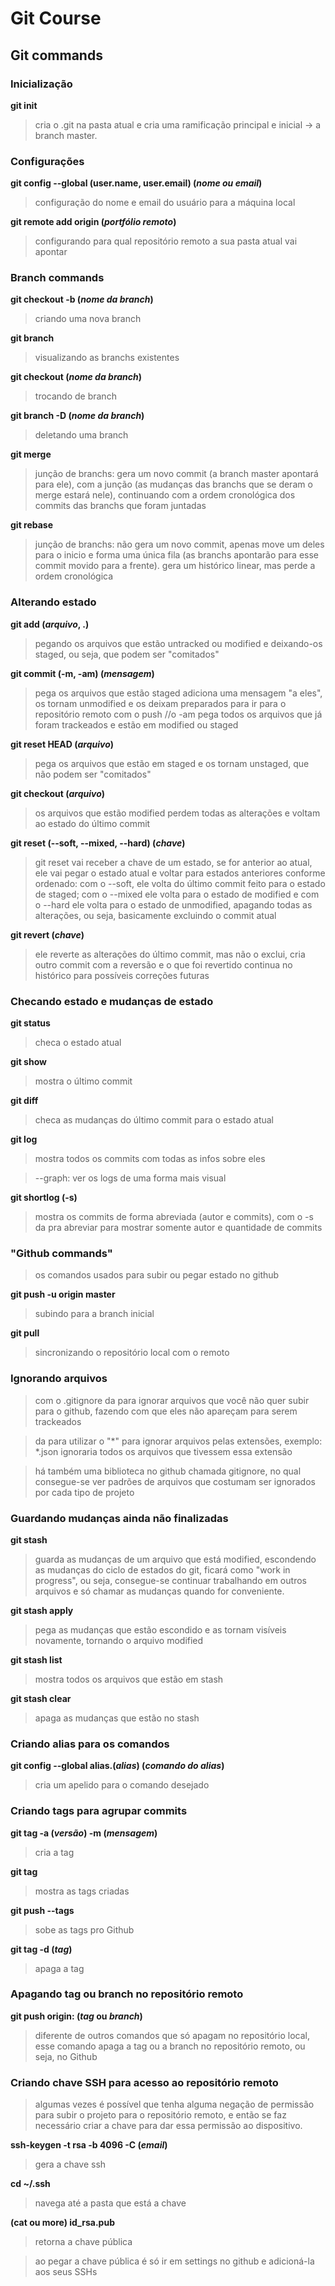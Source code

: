 # Git Course

## Git commands

### Inicialização

**git init**
> cria o .git na pasta atual e cria uma ramificação principal e inicial -> a branch master.

### Configurações

**git config --global (user.name, user.email) (*nome ou email*)**
> configuração do nome e email do usuário para a máquina local

**git remote add origin (*portfólio remoto*)**
> configurando para qual repositório remoto a sua pasta atual vai apontar

### Branch commands

**git checkout -b  (*nome da branch*)**
> criando uma nova branch

**git branch**
> visualizando as branchs existentes

**git checkout (*nome da branch*)**
> trocando de branch

**git branch -D (*nome da branch*)**
> deletando uma branch

**git merge**
> junção de branchs: gera um novo commit (a branch master apontará para ele), com a junção (as mudanças das branchs que se deram o merge estará nele), continuando com a ordem cronológica dos commits das branchs que foram juntadas

**git rebase**
> junção de branchs: não gera um novo commit, apenas move um deles para o inicio e forma uma única fila (as branchs apontarão para esse commit movido para a frente). gera um histórico linear, mas perde a ordem cronológica

### Alterando estado

**git add (*arquivo*, .)**
> pegando os arquivos que estão untracked ou modified e deixando-os staged, ou seja, que podem ser "comitados"

**git commit (-m, -am) (*mensagem*)**
> pega os arquivos que estão staged adiciona uma mensagem "a eles", os tornam unmodified e os deixam preparados para ir para o repositório remoto com o push //o -am pega todos os arquivos que já foram trackeados e estão em modified ou staged

**git reset HEAD (*arquivo*)**
> pega os arquivos que estão em staged e os tornam unstaged, que não podem ser "comitados"

**git checkout (*arquivo*)**
> os arquivos que estão modified perdem todas as alterações e voltam ao estado do último commit

**git reset (--soft, --mixed, --hard) (*chave*)**
> git reset vai receber a chave de um estado, se for anterior ao atual, ele vai pegar o estado atual e voltar para estados anteriores conforme ordenado: com o --soft, ele volta do último commit feito para o estado de staged; com o --mixed ele volta para o estado de modified e com o --hard ele volta para o estado de unmodified, apagando todas as alterações, ou seja, basicamente excluindo o commit atual 

**git revert (*chave*)**
> ele reverte as alterações do último commit, mas não o exclui, cria outro commit com a reversão e o que foi revertido continua no histórico para possíveis correções futuras 

### Checando estado e mudanças de estado

**git status**
> checa o estado atual

**git show**
> mostra o último commit

**git diff**
> checa as mudanças do último commit para o estado atual

**git log**
> mostra todos os commits com todas as infos sobre eles

> --graph: ver os logs de uma forma mais visual

**git shortlog (-s)**
> mostra os commits de forma abreviada (autor e commits), com o -s da pra abreviar para mostrar somente autor e quantidade de commits

### "Github commands" 
> os comandos usados para subir ou pegar estado no github

**git push -u origin master**
> subindo para a branch inicial

**git pull**
> sincronizando o repositório local com o remoto 

### Ignorando arquivos
> com o .gitignore da para ignorar arquivos que você não quer subir para o github, fazendo com que eles não apareçam para serem trackeados 

> da para utilizar o "*" para ignorar arquivos pelas extensões, exemplo: *.json ignoraria todos os arquivos que tivessem essa extensão

> há também uma biblioteca no github chamada gitignore, no qual consegue-se ver padrões de arquivos que costumam ser ignorados por cada tipo de projeto

### Guardando mudanças ainda não finalizadas
**git stash**
> guarda as mudanças de um arquivo que está modified, escondendo as mudanças do ciclo de estados do git, ficará como "work in progress", ou seja, consegue-se continuar trabalhando em outros arquivos e só chamar as mudanças quando for conveniente.

**git stash apply**
> pega as mudanças que estão escondido e as tornam visíveis novamente, tornando o arquivo modified

**git stash list**
> mostra todos os arquivos que estão em stash

**git stash clear**
> apaga as mudanças que estão no stash

### Criando alias para os comandos
**git config --global alias.(*alias*) (*comando do alias*)**
> cria um apelido para o comando desejado

### Criando tags para agrupar commits
**git tag -a (*versão*) -m (*mensagem*)**
> cria a tag

**git tag**
> mostra as tags criadas

**git push --tags**
> sobe as tags pro Github

**git tag -d (*tag*)**
> apaga a tag

### Apagando tag ou branch no repositório remoto
**git push  origin: (*tag* ou *branch*)**
> diferente de outros comandos que só apagam no repositório local, esse comando apaga a tag ou a branch no repositório remoto, ou seja, no Github 

### Criando chave SSH para acesso ao repositório remoto
> algumas vezes é possível que tenha alguma negação de permissão para subir o projeto para o repositório remoto, e então se faz necessário criar a chave para dar essa permissão ao dispositivo.

**ssh-keygen -t rsa -b 4096 -C (*email*)**
> gera a chave ssh

**cd ~/.ssh**
> navega até a pasta que está a chave

**(cat ou more) id_rsa.pub**
> retorna a chave pública

> ao pegar a chave pública é só ir em settings no github e adicioná-la aos seus SSHs

